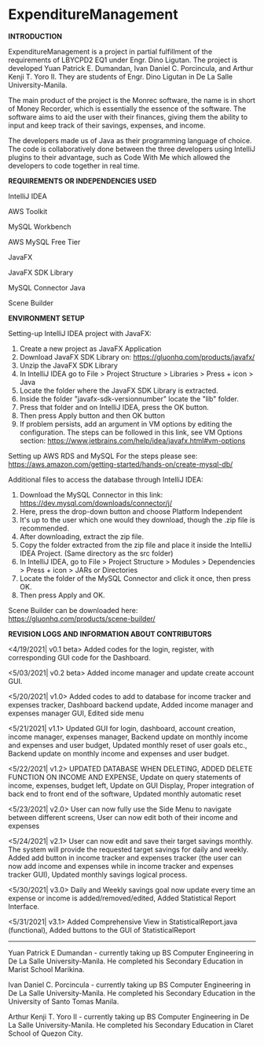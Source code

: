 # ExpenditureManagement


**INTRODUCTION**

ExpenditureManagement is a project in partial fulfillment of the requirements of LBYCPD2 EQ1 under Engr. Dino Ligutan. The project is developed Yuan Patrick E. Dumandan, Ivan Daniel C. Porcincula, and Arthur Kenji T. Yoro II. They are students of Engr. Dino Ligutan in De La Salle University-Manila.

The main product of the project is the Monrec software, the name is in short of Money Recorder, which is essentially the essence of the software. The software aims to aid the user with their finances, giving them the ability to input and keep track of their savings, expenses, and income.

The developers made us of Java as their programming language of choice. The code is collaboratively done between the three developers using IntelliJ plugins to their advantage, such as Code With Me which allowed the developers to code together in real time.


**REQUIREMENTS OR INDEPENDENCIES USED**

IntelliJ IDEA

AWS Toolkit

MySQL Workbench

AWS MySQL Free Tier

JavaFX

JavaFX SDK Library

MySQL Connector Java

Scene Builder


**ENVIRONMENT SETUP**

Setting-up IntelliJ IDEA project with JavaFX:
1. Create a new project as JavaFX Application
2. Download JavaFX SDK Library on: https://gluonhq.com/products/javafx/
3. Unzip the JavaFX SDK Library
4. In IntelliJ IDEA go to File > Project Structure > Libraries > Press + icon > Java
5. Locate the folder where the JavaFX SDK Library is extracted. 
6. Inside the folder "javafx-sdk-versionnumber" locate the "lib" folder.
7. Press that folder and on IntelliJ IDEA, press the OK button.
8. Then press Apply button and then OK button
9. If problem persists, add an argument in VM options by editing the configuration. The steps can be followed in this link, see VM Options section: https://www.jetbrains.com/help/idea/javafx.html#vm-options

Setting up AWS RDS and MySQL
For the steps please see: https://aws.amazon.com/getting-started/hands-on/create-mysql-db/

Additional files to access the database through IntelliJ IDEA:
1. Download the MySQL Connector in this link: https://dev.mysql.com/downloads/connector/j/
2. Here, press the drop-down button and choose Platform Independent
3. It's up to the user which one would they download, though the .zip file is recommended.
4. After downloading, extract the zip file.
5. Copy the folder extracted from the zip file and place it inside the IntelliJ IDEA Project. (Same directory as the src folder)
6. In IntelliJ IDEA, go to File > Project Structure > Modules > Dependencies > Press + icon > JARs or Directories
7. Locate the folder of the MySQL Connector and click it once, then press OK.
8. Then press Apply and OK.

Scene Builder can be downloaded here: https://gluonhq.com/products/scene-builder/

**REVISION LOGS AND INFORMATION ABOUT CONTRIBUTORS**


<4/19/2021| v0.1 beta> Added codes for the login, register, with corresponding GUI code for the Dashboard.

<5/03/2021| v0.2 beta> Added income manager and update create account GUI.

<5/20/2021| v1.0> Added codes to add to database for income tracker and expenses tracker, Dashboard backend update, Added income manager and expenses manager GUI, Edited side menu

<5/21/2021| v1.1> Updated GUI for login, dashboard, account creation, income manager, expenses manager, Backend update on monthly income and expenses and user budget, Updated monthly reset of user goals etc., Backend update on monthly income and expenses and user budget.

<5/22/2021| v1.2> UPDATED DATABASE WHEN DELETING, ADDED DELETE FUNCTION ON INCOME AND EXPENSE, Update on query statements of income, expenses, budget left, Update on GUI Display, Proper integration of back end to front end of the software, Updated monthly automatic reset

<5/23/2021| v2.0> User can now fully use the Side Menu to navigate between different screens, User can now edit both of their income and expenses

<5/24/2021| v2.1> User can now edit and save their target savings monthly. The system will provide the requested target savings for daily and weekly. Added add button in income tracker and expenses tracker (the user can now add income and expenses while in income tracker and expenses tracker GUI), Updated monthly savings logical process.

<5/30/2021| v3.0> Daily and Weekly savings goal now update every time an expense or income is added/removed/edited, Added Statistical Report Interface.

<5/31/2021| v3.1> Added Comprehensive View in StatisticalReport.java (functional), Added buttons to the GUI of StatisticalReport

---------------------------------------------------------------------------------------------------------------------------------------------------------------------------------


Yuan Patrick E Dumandan - currently taking up BS Computer Engineering in De La Salle University-Manila. He completed his Secondary Education in Marist School Marikina.

Ivan Daniel C. Porcincula - currently taking up BS Computer Engineering in De La Salle University-Manila. He completed his Secondary Education in the University of Santo Tomas Manila.

Arthur Kenji T. Yoro II - currently taking up BS Computer Engineering in De La Salle University-Manila. He completed his Secondary Education in Claret School of Quezon City.
